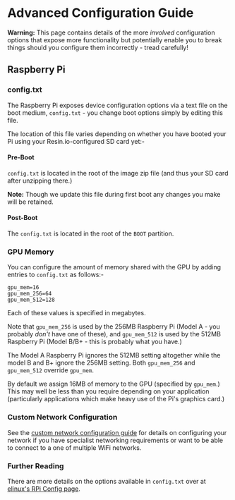 # Advanced Configuration Guide

__Warning:__ This page contains details of the more *involved* configuration
options that expose more functionality but potentially enable you to break
things should you configure them incorrectly - tread carefully!

## Raspberry Pi

### config.txt

The Raspberry Pi exposes device configuration options via a text file on the
boot medium, `config.txt` - you change boot options simply by editing this file.

The location of this file varies depending on whether you have booted your Pi
using your Resin.io-configured SD card yet:-

#### Pre-Boot

`config.txt` is located in the root of the image zip file (and thus your SD card
after unzipping there.)

__Note:__ Though we update this file during first boot any changes you make will
be retained.

#### Post-Boot

The `config.txt` is located in the root of the `BOOT` partition.

### GPU Memory

You can configure the amount of memory shared with the GPU by adding entries to
`config.txt` as follows:-

```
gpu_mem=16
gpu_mem_256=64
gpu_mem_512=128
```

Each of these values is specified in megabytes.

Note that `gpu_mem_256` is used by the 256MB Raspberry Pi (Model A - you
probably *don't* have one of these), and `gpu_mem_512` is used by the 512MB
Raspberry Pi (Model B/B+ - this is probably what you have.)

The Model A Raspberry Pi ignores the 512MB setting altogether while the model B
and B+ ignore the 256MB setting. Both `gpu_mem_256` and `gpu_mem_512` override
`gpu_mem`.

By default we assign 16MB of memory to the GPU (specified by `gpu_mem`.) This
may well be less than you require depending on your application (particularly
applications which make heavy use of the Pi's graphics card.)

### Custom Network Configuration

See the [custom network configuration guide][custom-network] for details on
configuring your network if you have specialist networking requirements or want
to be able to connect to a one of multiple WiFi networks.

### Further Reading

There are more details on the options available in `config.txt` over at
[elinux's RPi Config page][elinux].

[custom-network]:/pages/custom-network.md

[dd]:http://en.wikipedia.org/wiki/Dd
[elinux]:http://elinux.org/RPiconfig
